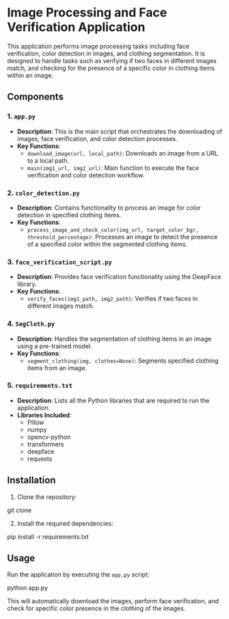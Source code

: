 
# Image Processing and Face Verification Application

This application performs image processing tasks including face verification, color detection in images, and clothing segmentation. It is designed to handle tasks such as verifying if two faces in different images match, and checking for the presence of a specific color in clothing items within an image.

## Components

### 1. `app.py`
- **Description**: This is the main script that orchestrates the downloading of images, face verification, and color detection processes.
- **Key Functions**:
  - `download_image(url, local_path)`: Downloads an image from a URL to a local path.
  - `main(img1_url, img2_url)`: Main function to execute the face verification and color detection workflow.

### 2. `color_detection.py`
- **Description**: Contains functionality to process an image for color detection in specified clothing items.
- **Key Functions**:
  - `process_image_and_check_color(img_url, target_color_bgr, threshold_percentage)`: Processes an image to detect the presence of a specified color within the segmented clothing items.

### 3. `face_verification_script.py`
- **Description**: Provides face verification functionality using the DeepFace library.
- **Key Functions**:
  - `verify_faces(img1_path, img2_path)`: Verifies if two faces in different images match.

### 4. `SegCloth.py`
- **Description**: Handles the segmentation of clothing items in an image using a pre-trained model.
- **Key Functions**:
  - `segment_clothing(img, clothes=None)`: Segments specified clothing items from an image.

### 5. `requirements.txt`
- **Description**: Lists all the Python libraries that are required to run the application.
- **Libraries Included**:
  - Pillow
  - numpy
  - opencv-python
  - transformers
  - deepface
  - requests

## Installation

1. Clone the repository:

git clone <repository-url>

2. Install the required dependencies:

pip install -r requirements.txt


## Usage

Run the application by executing the `app.py` script:

python app.py


This will automatically download the images, perform face verification, and check for specific color presence in the clothing of the images.

